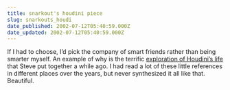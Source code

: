 ```yaml
---
title: snarkout's houdini piece
slug: snarkouts_houdi
date_published: 2002-07-12T05:40:59.000Z
date_updated: 2002-07-12T05:40:59.000Z
---
```


If I had to choose, I’d pick the company of smart friends rather than being smarter myself. An example of why is the terrific [exploration of Houdini’s life](http://www.snarkout.org/archives/00000171.html) that Steve put together a while ago. I had read a lot of these little references in different places over the years, but never synthesized it all like that. Beautiful.
